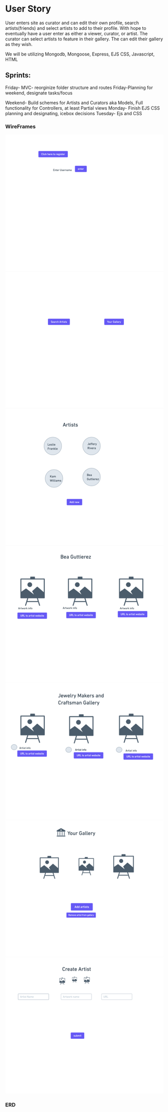 # User Story

User enters site as curator and can edit their own profile, search artists(friends) and select artists to add to their profile. With hope to eventually have a user enter as either a viewer, curator, or artist. The curator can select artists to feature in their
gallery. The can edit their gallery as they wish.

We will be utilizing Mongodb, Mongoose, Express, EJS CSS, Javascript, HTML

## Sprints:

Friday- MVC- reorginize folder structure and routes
Friday-Planning for weekend, designate tasks/focus

Weekend- Build schemes for Artists and Curators aka Models, Full functionality for Controllers, at least Partial views
Monday- Finish EJS CSS planning and designating, icebox decisions
Tuesday- Ejs and CSS

### WireFrames

![Log in](design/Window1.png)
![Search or Gallery](design/Window2.png)
![Artist index](design/Window3.png)
![Artist Show Page](design/Window4.png)
![Gallery version1](design/Window5.png)
![Gallery version2](design/Window6.png)
![Create artist](design/Window7.png)

### ERD
